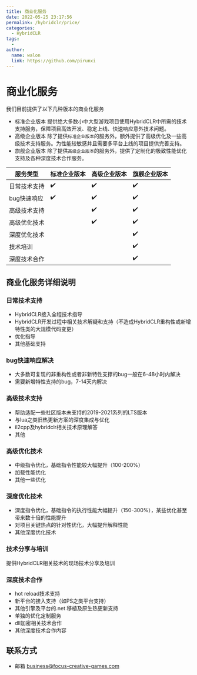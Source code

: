 ```yaml
---
title: 商业化服务
date: 2022-05-25 23:17:56
permalink: /hybridclr/price/
categories:
  - HybridCLR
tags:
  - 
author: 
  name: walon
  link: https://github.com/pirunxi
---
```


# 商业化服务

我们目前提供了以下几种版本的商业化服务

- 标准企业版本 提供绝大多数小中大型游戏项目使用HybridCLR中所需的技术支持服务，保障项目高效开发、稳定上线、快速响应意外技术问题。
- 高级企业版本 除了提供`标准企业版本`的服务外，额外提供了高级优化及一些高级技术支持服务。为性能较敏感并且需要多平台上线的项目提供完善支持。
- 旗舰企业版本 除了提供`高级企业版本`的服务外，提供了定制化的极致性能优化支持及各种深度技术合作服务。

| 服务类型 | 标准企业版本| 高级企业版本 | 旗舰企业版本 |
|-|-|-|-|
|日常技术支持|:heavy_check_mark:| :heavy_check_mark: |:heavy_check_mark:|
|bug快速响应|:heavy_check_mark:| :heavy_check_mark: |:heavy_check_mark:|
|高级技术支持||:heavy_check_mark: |:heavy_check_mark:|
|高级优化技术||:heavy_check_mark: |:heavy_check_mark:|
|深度优化技术|||:heavy_check_mark:|
|技术培训|||:heavy_check_mark:|
|深度技术合作|||:heavy_check_mark:|


## 商业化服务详细说明

### 日常技术支持

- HybridCLR接入全程技术指导
- HybridCLR开发过程中相关技术解疑和支持（不造成HybridCLR重构性或新增特性类的大规模代码变更）
- 优化指导
- 其他基础支持

### bug快速响应解决

- 大多数可复现的非重构性或者非新特性支撑的bug一般在6-48小时内解决
- 需要新增特性支持的bug，7-14天内解决

### 高级技术支持

- 帮助适配一些社区版本未支持的2019-2021系列的LTS版本
- 与lua之类旧热更新方案的深度集成与优化
- il2cpp及hybridclr相关技术原理解答
- 其他

### 高级优化技术

- 中级指令优化，基础指令性能较大幅提升（100-200%）
- 加载性能优化
- 其他一些优化

### 深度优化技术

- 深度指令优化，基础指令的执行性能大幅提升（150-300%），某些优化甚至带来数十倍的性能提升
- 对项目关键热点的针对性优化，大幅提升解释性能
- 其他深度优化技术

### 技术分享与培训

提供HybridCLR相关技术的现场技术分享及培训

### 深度技术合作

- hot reload技术支持
- 新平台的接入支持（如PS之类平台支持）
- 其他引擎及平台的.net 移植及原生热更新支持
- 单独的优化定制服务
- dll加密相关技术合作
- 其他深度技术合作内容

## 联系方式

- 邮箱 business@focus-creative-games.com



